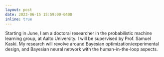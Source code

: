 ```yaml
---
layout: post
date: 2023-06-15 15:59:00-0400
inline: true
---
```


Starting in June, I am a doctoral researcher in the probabilistic machine learning group, at Aalto University. I will be supervised by Prof. Samuel Kaski. My research will revolve around Bayesian optimization/experimental design, and Bayesian neural network with the human-in-the-loop aspects.
